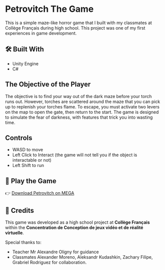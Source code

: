 # Petrovitch The Game
This is a simple maze-like horror game that I built with my classmates at Collège Français during high school.
This project was one of my first experiences in game development.

## 🛠️ Built With
- Unity Engine
- C#

## The Objective of the Player
The objective is to find your way out of the dark maze before your torch runs out. However, torches are scattered around the maze that you can pick up to replenish your torches flame. To escape, you must activate two levers on the map to open the gate, then return to the start. The game is designed to simulate the fear of darkness, with features that trick you into wasting time.

## Controls
- WASD to move
- Left Click to Interact (the game will not tell you if the object is interactable or not)
- Left Shift to run

## 🚀 Play the Game
👉 [Download Petrovitch on MEGA](https://mega.nz/file/HgwUgZiT#IS-x1hlLXuryyF4U4I9FcpR4BfXEq_6HbtSmtJVuNqc)


## 🙏 Credits
This game was developed as a high school project at **Collège Français** within the **Concentration de Conception de jeux vidéo et de réalité virtuelle**.

Special thanks to:
- Teacher Mr Alexandre Oligny for guidance
- Classmates Alexander Moreno, Aleksandr Kudashkin, Zachary Filipe, Grabriel Rodriguez for collaboration.
